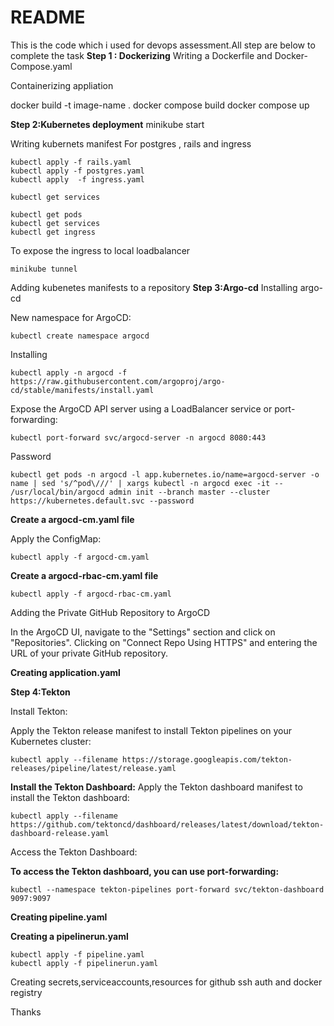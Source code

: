 # README
This is the code which i used for devops assessment.All step are below to complete the task
**Step 1 : Dockerizing**
Writing a Dockerfile and Docker-Compose.yaml

Containerizing appliation

docker build -t image-name .
docker compose build
docker compose up

**Step 2:Kubernetes deployment**
minikube start

Writing kubernets manifest 
For postgres , rails and ingress

```
kubectl apply -f rails.yaml
kubectl apply -f postgres.yaml
kubectl apply  -f ingress.yaml
```
```
kubectl get services

kubectl get pods
kubectl get services
kubectl get ingress
```
To expose the ingress to local loadbalancer 
```
minikube tunnel
```

Adding kubenetes manifests to a repository
**Step 3:Argo-cd**
Installing argo-cd

New namespace for ArgoCD:
```
kubectl create namespace argocd
```

Installing
```
kubectl apply -n argocd -f https://raw.githubusercontent.com/argoproj/argo-cd/stable/manifests/install.yaml
```
Expose the ArgoCD API server using a LoadBalancer service or port-forwarding:
```
kubectl port-forward svc/argocd-server -n argocd 8080:443
```

Password
```
kubectl get pods -n argocd -l app.kubernetes.io/name=argocd-server -o name | sed 's/^pod\///' | xargs kubectl -n argocd exec -it -- /usr/local/bin/argocd admin init --branch master --cluster https://kubernetes.default.svc --password
```

**Create a argocd-cm.yaml file**

Apply the ConfigMap:
```
kubectl apply -f argocd-cm.yaml
```

**Create a argocd-rbac-cm.yaml file**

```
kubectl apply -f argocd-rbac-cm.yaml
```

Adding the Private GitHub Repository to ArgoCD

In the ArgoCD UI, navigate to the "Settings" section and click on "Repositories".
Clicking on "Connect Repo Using HTTPS" and entering the URL of your private GitHub repository.

**Creating application.yaml**

**Step 4:Tekton**


Install Tekton:

Apply the Tekton release manifest to install Tekton pipelines on your Kubernetes cluster:
```
kubectl apply --filename https://storage.googleapis.com/tekton-releases/pipeline/latest/release.yaml
```
**Install the Tekton Dashboard:**
Apply the Tekton dashboard manifest to install the Tekton dashboard:
```
kubectl apply --filename https://github.com/tektoncd/dashboard/releases/latest/download/tekton-dashboard-release.yaml
```

Access the Tekton Dashboard:

**To access the Tekton dashboard, you can use port-forwarding:**
```
kubectl --namespace tekton-pipelines port-forward svc/tekton-dashboard 9097:9097
```
**Creating pipeline.yaml**

**Creating a pipelinerun.yaml**

```
kubectl apply -f pipeline.yaml
kubectl apply -f pipelinerun.yaml
```
Creating secrets,serviceaccounts,resources for github ssh auth and docker registry

Thanks


